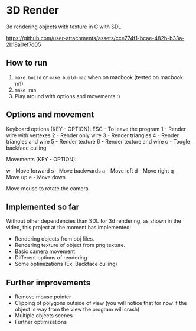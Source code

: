 # 3D Render

3d rendering objects with texture in C with SDL.

https://github.com/user-attachments/assets/cce774f1-bcae-482b-b33a-2b18a0ef7d05

## How to run

1. `make build` or `make build-mac` when on macbook (tested on macbook m1)
2. `make run`
3. Play around with options and movements :)
   
## Options and movement
Keyboard options (KEY - OPTION): 
 ESC - To leave the program
 1 - Render wire with vertexes
 2 - Render only wire
 3 - Render triangles
 4 - Render triangles and wire
 5 - Render texture
 6 - Render texture and wire
 c - Toogle backface culling

Movements (KEY - OPTION):

  w - Move forward
  s - Move backwards
  a - Move left
  d - Move right
  q - Move up
  e - Move down

Move mouse to rotate the camera

## Implemented so far

Without other dependencies than SDL for 3d rendering, as shown in the video, this project at the moment has implemented:

- Rendering objects from obj files.
- Rendering texture of object from png texture.
- Basic camera movement
- Different options of rendering
- Some optimizations (Ex: Backface culling)

## Further improvements

- Remove mouse pointer
- Clipping of polygons outside of view (you will notice that for now if the object is way from the view the program will crash)
- Multiple objects scenes
- Further optimizations
